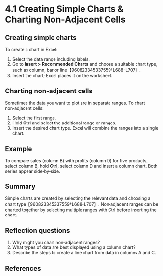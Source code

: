 # 4.1 Creating Simple Charts & Charting Non‑Adjacent Cells

## Creating simple charts

To create a chart in Excel:

1. Select the data range including labels.
2. Go to **Insert > Recommended Charts** and choose a suitable chart type, such as column, bar or line【960823345337559†L688-L707】.
3. Insert the chart; Excel places it on the worksheet.

## Charting non‑adjacent cells

Sometimes the data you want to plot are in separate ranges. To chart non‑adjacent cells:

1. Select the first range.
2. Hold **Ctrl** and select the additional range or ranges.
3. Insert the desired chart type. Excel will combine the ranges into a single chart.

## Example

To compare sales (column B) with profits (column D) for five products, select column B, hold **Ctrl**, select column D and insert a column chart. Both series appear side‑by‑side.

## Summary

Simple charts are created by selecting the relevant data and choosing a chart type【960823345337559†L688-L707】. Non‑adjacent ranges can be charted together by selecting multiple ranges with Ctrl before inserting the chart.

## Reflection questions

1. Why might you chart non‑adjacent ranges?
2. What types of data are best displayed using a column chart?
3. Describe the steps to create a line chart from data in columns A and C.

## References

[^1]: Microsoft support on creating charts【960823345337559†L688-L707】.
